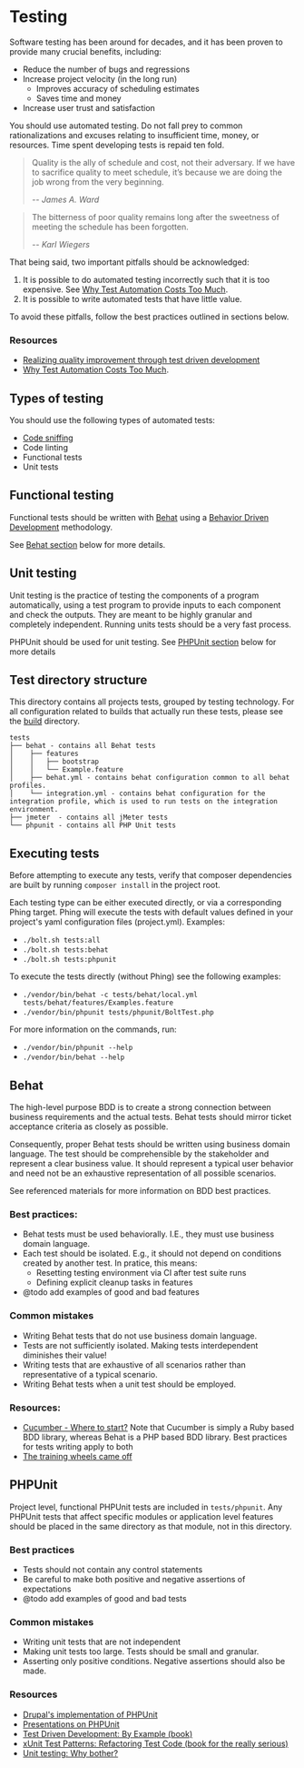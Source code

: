 # Testing

Software testing has been around for decades, and it has been proven to provide many crucial benefits, including:

* Reduce the number of bugs and regressions
* Increase project velocity (in the long run)
  * Improves accuracy of scheduling estimates
  * Saves time and money
* Increase user trust and satisfaction

You should use automated testing. Do not fall prey to common rationalizations 
and excuses relating to insufficient time, money, or resources. Time spent 
developing tests is repaid ten fold.

> Quality is the ally of schedule and cost, not their adversary. If we have to 
sacrifice quality to meet schedule, it’s because we are doing the job wrong from
the very beginning.
>
> -- <cite>James A. Ward</cite>

> The bitterness of poor quality remains long after the sweetness of meeting the
schedule has been forgotten.
>
> -- <cite>Karl Wiegers</cite>

That being said, two important pitfalls should be acknowledged:

1. It is possible to do automated testing incorrectly such that it is too 
  expensive. See [Why Test Automation Costs Too Much](http://testobsessed.com/2010/07/why-test-automation-costs-too-much/).
2. It is possible to write automated tests that have little value.

To avoid these pitfalls, follow the best practices outlined in sections below.

### Resources

* [Realizing quality improvement through test driven development](http://research.microsoft.com/en-us/groups/ese/nagappan_tdd.pdf)
* [Why Test Automation Costs Too Much](http://testobsessed.com/2010/07/why-test-automation-costs-too-much/).

## Types of testing

You should use the following types of automated tests:

* [Code sniffing](https://www.drupal.org/project/coder)
* Code linting
* Functional tests
* Unit tests

## Functional testing

Functional tests should be written with [Behat](http://docs.behat.org/en/v2.5/) 
using a [Behavior Driven Development](http://dannorth.net/introducing-bdd/) 
methodology.

See [Behat section](#behat) below for more details.

## Unit testing

Unit testing is the practice of testing the components of a program 
automatically, using a test program to provide inputs to each component and 
check the outputs.  They are meant to be highly granular and completely 
independent. Running units tests should be a very fast process.

PHPUnit should be used for unit testing. See [PHPUnit section](#phpunit) below
for more details

## Test directory structure

This directory contains all projects tests, grouped by testing technology. For
all configuration related to builds that actually run these tests, please see
the [build](/build) directory.

    tests
    ├── behat - contains all Behat tests
    │    ├── features
    │    │   ├── bootstrap
    │    │   └── Example.feature
    │    ├── behat.yml - contains behat configuration common to all behat profiles.
    │    └── integration.yml - contains behat configuration for the integration profile, which is used to run tests on the integration environment.
    ├── jmeter  - contains all jMeter tests
    └── phpunit - contains all PHP Unit tests

## <a name="executing-tests"></a>Executing tests

Before attempting to execute any tests, verify that composer dependencies
are built by running `composer install` in the project root.

Each testing type can be either executed directly, or via a corresponding Phing
target. Phing will execute the tests with default values defined in your
project's yaml configuration files (project.yml). Examples:

* `./bolt.sh tests:all`
* `./bolt.sh tests:behat`
* `./bolt.sh tests:phpunit`

To execute the tests directly (without Phing) see the following examples:

* `./vendor/bin/behat -c tests/behat/local.yml tests/behat/features/Examples.feature`
* `./vendor/bin/phpunit tests/phpunit/BoltTest.php`

For more information on the commands, run:

* `./vendor/bin/phpunit --help`
* `./vendor/bin/behat --help`

## <a name="behat"></a>Behat

The high-level purpose BDD is to create a strong connection between business 
requirements and the actual tests. Behat tests should mirror ticket acceptance 
criteria as closely as possible.

Consequently, proper Behat tests should be written using business domain 
language. The test should be comprehensible by the stakeholder and represent a 
clear business value. It should represent a typical user behavior and need not 
be an exhaustive representation of all possible scenarios. 

See referenced materials for more information on BDD best practices. 

### Best practices:

* Behat tests must be used behaviorally. I.E., they must use business domain 
  language.
* Each test should be isolated. E.g., it should not depend on conditions created
  by another test. In pratice, this means:
    * Resetting testing environment via CI after test suite runs
    * Defining explicit cleanup tasks in features
* @todo add examples of good and bad features

### Common mistakes

* Writing Behat tests that do not use business domain language.
* Tests are not sufficiently isolated. Making tests interdependent diminishes their value!
* Writing tests that are exhaustive of all scenarios rather than representative of a typical scenario.
* Writing Behat tests when a unit test should be employed.

### Resources:

* [Cucumber - Where to start?](https://github.com/cucumber/cucumber/wiki/Cucumber-Backgrounder#where-to-start) 
Note that Cucumber is simply a Ruby based BDD library, whereas Behat is a 
PHP based BDD library. Best practices for tests writing apply to both
* [The training wheels came off](http://aslakhellesoy.com/post/11055981222/the-training-wheels-came-off)


## <a name="phpunit"></a>PHPUnit

Project level, functional PHPUnit tests are included in `tests/phpunit`. Any
PHPUnit tests that affect specific modules or application level features
should be placed in the same directory as that module, not in this directory.

### Best practices

* Tests should not contain any control statements
* Be careful to make both positive and negative assertions of expectations
* @todo add examples of good and bad tests

### Common mistakes

* Writing unit tests that are not independent
* Making unit tests too large. Tests should be small and granular.
* Asserting only positive conditions. Negative assertions should also be made.

### Resources

* [Drupal's implementation of PHPUnit](https://www.drupal.org/phpunit)
* [Presentations on PHPUnit](https://phpunit.de/presentations.html)
* [Test Driven Development: By Example (book)](http://www.amazon.com/dp/0321146530)
* [xUnit Test Patterns: Refactoring Test Code (book for the really serious)](http://amazon.com/dp/0131495054)
* [Unit testing: Why bother?](http://soundsoftware.ac.uk/unit-testing-why-bother/)
